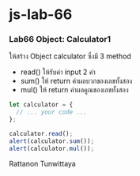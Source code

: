 # js-lab-66
### Lab66 Object: Calculator1
ให้สร้าง Object calculator ซึ่งมี 3 method
- read() ให้รับค่า input 2 ค่า
- sum() ให้ return ค่าผลบวกของเลขทั้งสอง
- mul() ให้ return ค่าผลคูณของเลขทั้งสอง

```JavaScript
let calculator = {
  // ... your code ...
};

calculator.read();
alert(calculator.sum());
alert(calculator.mul());
```
Rattanon Tunwittaya
